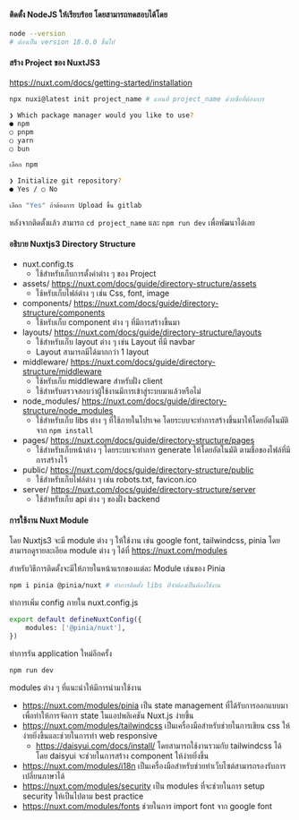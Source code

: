 #### ติดตั้ง NodeJS ให้เรียบร้อย โดยสามารถทดสอบได้โดย

```sh
node --version
# ต้องเป็น version 18.0.0 ขึ้นไป
```

#### สร้าง Project ของ NuxtJS3

https://nuxt.com/docs/getting-started/installation

```sh
npx nuxi@latest init project_name # แทนที่ project_name ด้วยชื่อที่ต้องการ
```

```sh
❯ Which package manager would you like to use?
● npm
○ pnpm
○ yarn
○ bun

เลือก npm
```

```sh
❯ Initialize git repository?
● Yes / ○ No

เลือก "Yes" ถ้าต้องการ Upload ขึ้น gitlab
```

หลังจากติดตั้งแล้ว สามารถ `cd project_name` และ `npm run dev` เพื่อพัฒนาได้เลย

#### อธิบาย Nuxtjs3 Directory Structure

-   nuxt.config.ts
    -   ใช้สำหรับเก็บการตั้งค่าต่าง ๆ ของ Project
-   assets/ https://nuxt.com/docs/guide/directory-structure/assets
    -   ใช้หรับเก็บไฟล์ต่าง ๆ เช่น Css, font, image
-   components/ https://nuxt.com/docs/guide/directory-structure/components
    -   ใช้หรับเก็บ component ต่าง ๆ ที่มีการสร้างขึ้นมา
-   layouts/ https://nuxt.com/docs/guide/directory-structure/layouts
    -   ใช้สำหรับเก็บ layout ต่าง ๆ เช่น Layout ที่มี navbar
    -   Layout สามารถมีได้มากกว่า 1 layout
-   middleware/ https://nuxt.com/docs/guide/directory-structure/middleware
    -   ใช้หรับเก็บ middleware สำหรับฝั่ง client
    -   ใช้สำหรับตรวจสอบว่าผู้ใช้งานมีการเข้าสู่ระบบมาแล้วหรือไม่
-   node_modules/ https://nuxt.com/docs/guide/directory-structure/node_modules
    -   ใช้สำหรับเก็บ libs ต่าง ๆ ที่ใช้ภายในโปรเจค โดยระบบจะทำการสร้างขึ้นมาให้โดยอัตโนมัติ จาก `npm install`
-   pages/ https://nuxt.com/docs/guide/directory-structure/pages
    -   ใช้สำหรับเก็บหน้าต่าง ๆ โดยระบบจะทำการ generate ให้โดยอัตโนมัติ ตามชื่อของไฟล์ที่มีการสร้างไว้
-   public/ https://nuxt.com/docs/guide/directory-structure/public
    -   ใช้สำหรับเก็บไฟล์ต่าง ๆ เช่น robots.txt, favicon.ico
-   server/ https://nuxt.com/docs/guide/directory-structure/server
    -   ใช้สำหรับเก็บ api ต่าง ๆ ของฝั่ง backend

#### การใช้งาน Nuxt Module

โดย Nuxtjs3 จะมี module ต่าง ๆ ให้ใช้งาน เช่น google font, tailwindcss, pinia โดยสามารถดูรายละเอียด module ต่าง ๆ ได้ที่ https://nuxt.com/modules

สำหรับวิธีการติดตั้งจะมีให้ภายในหน้าแรกของแต่ละ Module เช่นของ Pinia

```sh
npm i pinia @pinia/nuxt # ทำการติดตั้ง libs ที่จำต้องเป็นต้องใช้งาน
```

ทำการเพิ่ม config ภายใน nuxt.config.js

```sh
export default defineNuxtConfig({
    modules: ['@pinia/nuxt'],
})
```

ทำการรัน application ใหม่อีกครั้ง

```sh
npm run dev
```

modules ต่าง ๆ ที่แนะนำให้มีการนำมาใช้งาน

-   https://nuxt.com/modules/pinia เป็น state management ที่ได้รับการออกแบบมาเพื่อทำให้การจัดการ state ในแอปพลิเคชัน Nuxt.js ง่ายขึ้น
-   https://nuxt.com/modules/tailwindcss เป็นเครื่องมือสำหรับช่วยในการเขียน css ให้ง่ายยิ่งขึ้นและช่วยในการทำ web responsive
    -   https://daisyui.com/docs/install/ โดยสามารถใช้งานรวมกับ tailwindcss ได้ โดย daisyui จะช่วยในการสร้าง component ให้ง่ายยิ่งขึ้น
-   https://nuxt.com/modules/i18n เป็นเครื่องมือสำหรับช่วยทำเว็บไซต์สามารถรองรับการเปลี่ยนภาษาได้
-   https://nuxt.com/modules/security เป็น modules ที่จะช่วยในการ setup security ให้เป็นไปตาม best practice
-   https://nuxt.com/modules/fonts ช่วยในการ import font จาก google font
